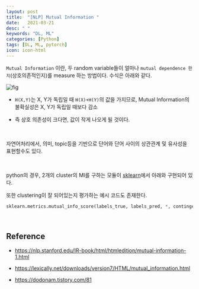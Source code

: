 ```yaml
---
layout: post
title:  "[NLP] Mutual Information "
date:   2021-03-21
desc: " "
keywords: "DL, ML"
categories: [Python]
tags: [DL, ML, pytorch]
icon: icon-html
---
```


`Mutual Information` 이란, 두 random variable들이 얼마나 `mutual dependence 한 지`(상호의존적인지)를 measure 하는 방법이다. 수식은 아래와 같다.

![fig](https://t1.daumcdn.net/cfile/tistory/996B4B485B7777320A)

- `H(X,Y)`는 X, Y가 독립일 때 `H(X)+H(Y)`의 값을 가지므로, Mutual Information의 불확실성은 X, Y가 독립일 때보다 감소

- 즉 상호 의존성이 크다면, 값이 작게 나오게 될 것이다.

<br>

자연어처리에서, 의미, topic등을 기반으로 단어와 단어 사이의 상관관계 및 유사성을 표현할수도 있다.


<br>

python의 경우, 2개의 cluster의 MI를 구하는 모듈이  [sklearn](https://scikit-learn.org/stable/modules/generated/sklearn.metrics.mutual_info_score.html)에서 아래와 구현되어 있다.

또한 clustering이 잘 되어있는지 평가하는 예시 코드도 존재한다.

```python
sklearn.metrics.mutual_info_score(labels_true, labels_pred, *, contingency=None)
```



<br>


## Reference

- https://nlp.stanford.edu/IR-book/html/htmledition/mutual-information-1.html

- https://lexically.net/downloads/version7/HTML/mutual_information.html

- https://dodonam.tistory.com/81

<br>
